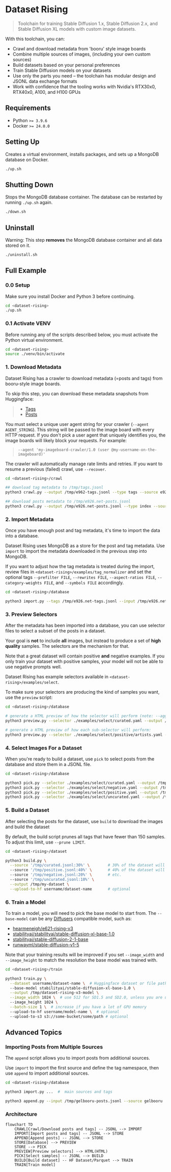 # Dataset Rising

> Toolchain for training Stable Diffusion 1.x, Stable Diffusion 2.x, and Stable Diffusion XL models
> with custom image datasets.

With this toolchain, you can:
* Crawl and download metadata from 'booru' style image boards
* Combine multiple sources of images, (including your own custom sources)
* Build datasets based on your personal preferences
* Train Stable Diffusion models on your datasets
* Use only the parts you need – the toolchain has modular design and JSONL data exchange formats
* Work with confidence that the tooling works with Nvidia's RTX30x0, RTX40x0, A100, and H100 GPUs

## Requirements
* Python `>= 3.9.6`
* Docker `>= 24.0.0`


## Setting Up
Creates a virtual environment, installs packages, and sets up a MongoDB database on Docker. 

```bash
./up.sh
```

## Shutting Down
Stops the MongoDB database container. The database can be restarted by running `./up.sh` again.

```bash
./down.sh
```


## Uninstall
Warning: This step **removes** the MongoDB database container and all data stored on it.

```bash
./uninstall.sh
```


## Full Example

### 0.0 Setup
Make sure you install Docker and Python 3 before continuing.

```bash
cd <dataset-rising>
./up.sh
```

### 0.1 Activate VENV
Before running any of the scripts described below, you must activate the Python virtual environment.

```bash
cd <dataset-rising>
source ./venv/bin/activate
```

### 1. Download Metadata
Dataset Rising has a crawler to download metadata (=posts and tags) from booru-style image boards.

To skip this step, you can download these metadata snapshots from Huggingface:

> * [Tags]()
> * [Posts]() 

You must select a unique user agent string for your crawler (`--agent AGENT_STRING`). This string will be passed to the image board with every
HTTP request. If you don't pick a user agent that uniquely identifies you,
the image boards will likely block your requests. For example:

> `--agent 'my-imageboard-crawler/1.0 (user @my-username-on-the-imageboard)'`

The crawler will automatically manage rate limits and retries. If you want to resume a previous (failed) crawl, use `--recover`.

```bash
cd <dataset-rising>/crawl

## download tag metadata to /tmp/tags.jsonl
python3 crawl.py --output /tmp/e962-tags.jsonl --type tags --source e926 --recover --agent '<AGENT_STRING>'

## download posts metadata to /tmp/e926.net-posts.jsonl
python3 crawl.py --output /tmp/e926.net-posts.jsonl --type index --source e926 --recover --agent '<AGENT_STRING>'
```

### 2. Import Metadata
Once you have enough post and tag metadata, it's time to import the data into a database.

Dataset Rising uses MongoDB as a store for the post and tag metadata. Use `import` to
import the metadata downloaded in the previous step into MongoDB.

If you want to adjust how the tag metadata is treated during the import,
review files in `<dataset-rising>/examples/tag_normalizer` and set the optional
tags `--prefilter FILE`, `--rewrites FILE`, `--aspect-ratios FILE`, `--category-weights FILE`, and
`--symbols FILE` accordingly.

```bash
cd <dataset-rising>/database

python3 import.py --tags /tmp/e926.net-tags.jsonl --input /tmp/e926.net-posts.jsonl --source e926
```

### 3. Preview Selectors
After the metadata has been imported into a database, you can use selector files to select
a subset of the posts in a dataset.

Your goal is **not** to include **all** images, but instead to produce
a set of **high quality** samples. The selectors are the mechanism for that.

Note that a great dataset will contain positive **and** negative examples. If you only
train your dataset with positive samples, your model will not be able to use negative
prompts well.

Dataset Rising has example selectors available in `<dataset-rising>/examples/select`.

To make sure your selectors are producing the kind of samples you want, use the `preview`
script:

```bash
cd <dataset-rising>/database

# generate a HTML preview of how the selector will perform (note: --aggregate is required):
python3 preview.py --selector ./examples/select/curated.yaml --output /tmp/curated-previews --limit 1000 --output --aggregate

# generate a HTML preview of how each sub-selector will perform:
python3 preview.py --selector ./examples/select/positive/artists.yaml --output /tmp/curated-artists
```

### 4. Select Images For a Dataset
When you're ready to build a dataset, use `pick` to select posts from the database and store them in a JSONL file. 

```bash
cd <dataset-rising>/database

python3 pick.py --selector ./examples/select/curated.yaml --output /tmp/curated.jsonl
python3 pick.py --selector ./examples/select/negative.yaml --output /tmp/negative.jsonl
python3 pick.py --selector ./examples/select/positive.yaml --output /tmp/positive.jsonl
python3 pick.py --selector ./examples/select/uncurated.yaml --output /tmp/uncurated.jsonl
```

### 5. Build a Dataset
After selecting the posts for the dataset, use `build` to download the images and build the dataset

By default, the build script prunes all tags that have fewer than 150 samples. To adjust this limit, use `--prune LIMIT`.

```bash
cd <dataset-rising>/dataset

python3 build.py \
  --source '/tmp/curated.jsonl:30%' \        # 30% of the dataset will be curated samples
  --source '/tmp/positive.jsonl:40%' \       # 40% of the dataset will be positive samples
  --source '/tmp/negative.jsonl:20%' \       # etc.
  --source '/tmp/uncurated.jsonl:10%' \
  --output /tmp/my-dataset \
  --upload-to-hf username/dataset-name       # optional
```

### 6. Train a Model
To train a model, you will need to pick the base model to start from. The `--base-model` can be any
[Diffusers](https://huggingface.co/docs/diffusers/index) compatible model, such as:

* [hearmeneigh/e621-rising-v3](https://huggingface.co/hearmeneigh/e621-rising-v3)
* [stabilityai/stabilityai/stable-diffusion-xl-base-1.0](https://huggingface.co/stabilityai/stable-diffusion-xl-base-1.0)
* [stabilityai/stable-diffusion-2-1-base](https://huggingface.co/stabilityai/stable-diffusion-2-1-base)
* [runwayml/stable-diffusion-v1-5](https://huggingface.co/runwayml/stable-diffusion-v1-5)

Note that your training results will be improved if you set `--image_width` and `--image_height` to match the
resolution the base model was trained with.

```bash
cd <dataset-rising>/train

python3 train.py \
  --dataset username/dataset-name \  # Huggingface dataset or file path to Parquet directory 
  --base-model stabilityai/stable-diffusion-xl-base-1.0 \
  --output /tmp/dataset-rising-v3-model \
  --image_width 1024 \  # use 512 for SD1.5 and SD2.0, unless you are using a 768x768 base model
  --image_height 1024 \
  --batch-size 1 \  # increase if you have a lot of GPU memory  
  --upload-to-hf username/model-name \  # optional
  --upload-to-s3 s3://some-bucket/some/path # optional
```

## Advanced Topics

### Importing Posts from Multiple Sources
The `append` script allows you to import posts from additional sources.

Use `import` to import the first source and define the tag namespace, then use `append` to import additional sources.

```bash
cd <dataset-rising>/database

python3 import.py ...  #  main sources and tags

python3 append.py --input /tmp/gelbooru-posts.jsonl --source gelbooru
```

### Architecture

```mermaid
flowchart TD
    CRAWL[Crawl/Download posts and tags] -- JSONL --> IMPORT
    IMPORT[Import posts and tags] -- JSONL --> STORE
    APPEND[Append posts] -- JSONL --> STORE
    STORE[Database] --> PREVIEW
    STORE --> PICK
    PREVIEW[Preview selectors] --> HTML(HTML)
    PICK[Select samples] -- JSONL --> BUILD
    BUILD[Build dataset] -- HF Dataset/Parquet --> TRAIN
    TRAIN[Train model]
```
